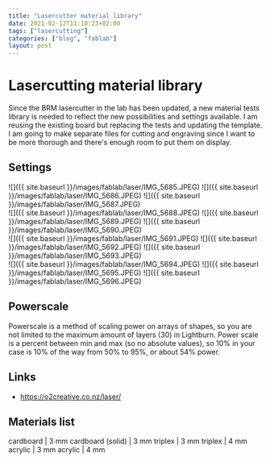 ```yaml
---
title: "Lasercutter material library"
date: 2021-02-12T11:10:23+02:00
tags: ["lasercutting"]
categories: ["blog", "fablab"]
layout: post
---
```


# Lasercutting material library
Since the BRM lasercutter in the lab has been updated, a new material tests library is needed to reflect the new possibilities and settings available. I am reusing the existing board but replacing the tests and updating the template. I am going to make separate files for cutting and engraving since I want to be more thorough and there's enough room to put them on display. 

## Settings
<div markdown="1" class="row-3">
![]({{ site.baseurl }}/images/fablab/laser/IMG_5685.JPEG)
![]({{ site.baseurl }}/images/fablab/laser/IMG_5686.JPEG)
![]({{ site.baseurl }}/images/fablab/laser/IMG_5687.JPEG)
</div>
<div markdown="1" class="row-3">
![]({{ site.baseurl }}/images/fablab/laser/IMG_5688.JPEG)
![]({{ site.baseurl }}/images/fablab/laser/IMG_5689.JPEG)
![]({{ site.baseurl }}/images/fablab/laser/IMG_5690.JPEG)
</div>
<div markdown="1" class="row-3">
![]({{ site.baseurl }}/images/fablab/laser/IMG_5691.JPEG)
![]({{ site.baseurl }}/images/fablab/laser/IMG_5692.JPEG)
![]({{ site.baseurl }}/images/fablab/laser/IMG_5693.JPEG)
</div>
<div markdown="1" class="row-3">
![]({{ site.baseurl }}/images/fablab/laser/IMG_5694.JPEG)
![]({{ site.baseurl }}/images/fablab/laser/IMG_5695.JPEG)
![]({{ site.baseurl }}/images/fablab/laser/IMG_5696.JPEG)
</div>

## Powerscale
Powerscale is a method of scaling power on arrays of shapes, so you are not limited to the maximum amount of layers (30) in Lightburn. Power scale is a percent between min and max (so no absolute values), so 10% in your case is 10% of the way from 50% to 95%, or about 54% power.

## Links
- <https://o2creative.co.nz/laser/>



## Materials list
cardboard | 3 mm
cardboard (solid) | 3 mm
triplex | 3 mm
triplex | 4 mm
acrylic | 3 mm 
acrylic | 4 mm